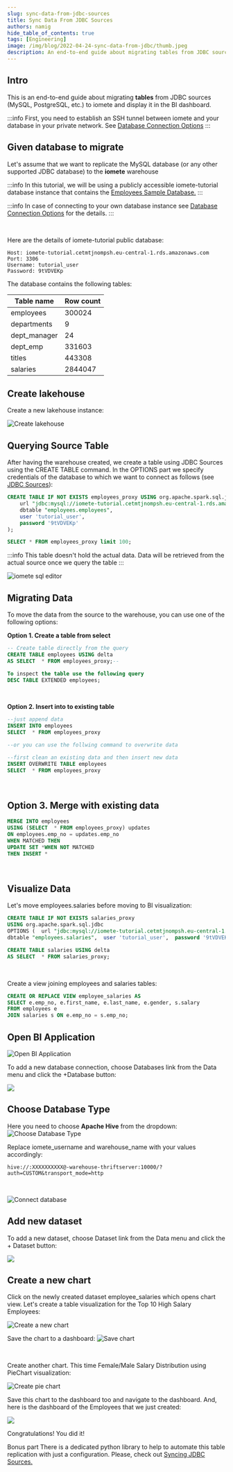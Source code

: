 ```yaml
---
slug: sync-data-from-jdbc-sources
title: Sync Data From JDBC Sources
authors: namig
hide_table_of_contents: true
tags: [Engineering]
image: /img/blog/2022-04-24-sync-data-from-jdbc/thumb.jpeg
description: An end-to-end guide about migrating tables from JDBC sources (MySQL, PostgreSQL, etc.) to iomete and display it in the BI dashboard.
---
```


<head>
  <title>Sync Data From JDBC Sources | iomete blog</title>
  <meta name="robots" content="noindex, nofollow" />
  <meta name="googlebot" content="noindex"/>
</head>

## Intro
‌This is an end-to-end guide about migrating **tables** from JDBC sources (MySQL, PostgreSQL, etc.) to iomete and display it in the BI dashboard.

:::info
First, you need to establish an SSH tunnel between iomete and your database in your private network. See [Database Connection Options](/docs/administration-guide/database-connection-options)
:::

<!-- truncate -->

## Given database to migrate
‌Let's assume that we want to replicate the MySQL database (or any other supported JDBC database) to the **iomete** warehouse

:::info
In this tutorial, we will be using a publicly accessible iomete-tutorial database instance that contains the [Employees Sample Database.](https://dev.mysql.com/doc/employee/en/sakila-structure.html)
:::

:::info
In case of connecting to your own database instance see [Database Connection Options](/docs/administration-guide/database-connection-options) for the details‌.
:::

<br/>

Here are the details of iomete-tutorial public database:
```
Host: iomete-tutorial.cetmtjnompsh.eu-central-1.rds.amazonaws.com
Port: 3306
Username: tutorial_user
Password: 9tVDVEKp
```

The database contains the following tables:

| Table name   	| Row count 	|
| ------------- | -----------	|
| employees    	| 300024    	|
| departments  	| 9         	|
| dept_manager 	| 24        	|
| dept_emp     	| 331603    	|
| titles       	| 443308    	|
| salaries     	| 2844047   	|


## Create lakehouse
‌Create a new lakehouse instance:

![Create lakehouse](/img/blog/2022-04-24-sync-data-from-jdbc/lakehouse-create.png)


## Querying  Source Table
After having the warehouse created, we create a table using JDBC Sources using the CREATE TABLE command. In the OPTIONS part we specify credentials of the database to which we want to connect as follows (see [JDBC Sources](/docs/data-sources/jdbc-sources)):

```sql
CREATE TABLE IF NOT EXISTS employees_proxy USING org.apache.spark.sql.jdbc OPTIONS (
    url "jdbc:mysql://iomete-tutorial.cetmtjnompsh.eu-central-1.rds.amazonaws.com:3306/employees",
    dbtable "employees.employees",
    user 'tutorial_user',
    password '9tVDVEKp'
);

SELECT * FROM employees_proxy limit 100;
```

:::info
This table doesn't hold the actual data. Data will be retrieved from the actual source once we query the table
:::

![iomete sql editor](/img/blog/2022-04-24-sync-data-from-jdbc/sql-editor.png)

## Migrating Data
To move the data from the source to the warehouse, you can use one of the following options:

**Option 1. Create a table from select**

```sql
-- Create table directly from the query     
CREATE TABLE employees USING delta       
AS SELECT  * FROM employees_proxy;-- 

To inspect the table use the following query     
DESC TABLE EXTENDED employees;
```

<br/>

**Option 2. Insert into to existing table**

```sql
--just append data
INSERT INTO employees
SELECT  * FROM employees_proxy

--or you can use the follwing command to overwrite data

--first clean an existing data and then insert new data   
INSERT OVERWRITE TABLE employees
SELECT  * FROM employees_proxy
```

<br/>

## Option 3. Merge with existing data

```sql 
MERGE INTO employees
USING (SELECT  * FROM employees_proxy) updates
ON employees.emp_no = updates.emp_no
WHEN MATCHED THEN
UPDATE SET *WHEN NOT MATCHED
THEN INSERT *
```

<br/>

## Visualize Data

Let's move employees.salaries before moving to BI visualization:
```sql
CREATE TABLE IF NOT EXISTS salaries_proxy
USING org.apache.spark.sql.jdbc
OPTIONS (  url "jdbc:mysql://iomete-tutorial.cetmtjnompsh.eu-central-1.rds.amazonaws.com:3306/employees", 
dbtable "employees.salaries",  user 'tutorial_user',  password '9tVDVEKp');

CREATE TABLE salaries USING delta   
AS SELECT  * FROM salaries_proxy;
```

<br/>

Create a view joining employees and salaries tables:
```sql
CREATE OR REPLACE VIEW employee_salaries AS
SELECT e.emp_no, e.first_name, e.last_name, e.gender, s.salary 
FROM employees e 
JOIN salaries s ON e.emp_no = s.emp_no;
```

## Open BI Application
![Open BI Application](/img/blog/2022-04-24-sync-data-from-jdbc/bi.png)

To add a new database connection, choose Databases link from the Data menu and click the +Database button:

![](/img/blog/2022-04-24-sync-data-from-jdbc/create-database.png)

## Choose Database Type
Here you need to choose **Apache Hive** from the dropdown:
![Choose Database Type](/img/blog/2022-04-24-sync-data-from-jdbc/connect-database.png)


Replace iomete_username and warehouse_name with your values accordingly:

```
hive://:XXXXXXXXXX@-warehouse-thriftserver:10000/?auth=CUSTOM&transport_mode=http
```

<br/>

![Connect database](/img/blog/2022-04-24-sync-data-from-jdbc/connect-selected-database.png)

## Add new dataset
To add a new dataset, choose Dataset link from the Data menu and click the + Dataset button:

![](/img/blog/2022-04-24-sync-data-from-jdbc/add-new-dataset.png)

## Create a new chart
Click on the newly created dataset employee_salaries which opens chart view. Let's create a table visualization for the Top 10 High Salary Employees:

![Create a new chart](/img/blog/2022-04-24-sync-data-from-jdbc/create-new-chart.png)

Save the chart to a dashboard:
![Save chart](/img/blog/2022-04-24-sync-data-from-jdbc/save-chart.png)

<br/>

Create another chart. This time Female/Male Salary Distribution using PieChart visualization:

![Create pie chart](/img/blog/2022-04-24-sync-data-from-jdbc/create-another-pie-chart.png)

Save this chart to the dashboard too and navigate to the dashboard. And, here is the dashboard of the Employees that we just created:

![](/img/blog/2022-04-24-sync-data-from-jdbc/save-pie-chart.png)

Congratulations! You did it!

Bonus part
There is a dedicated python library to help to automate this table replication with just a configuration. Please, check out [Syncing JDBC Sources.](/docs/sync-data-from-jdbc-sources)